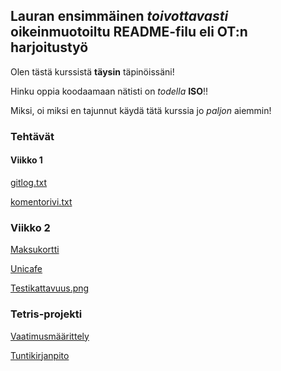 ## Lauran ensimmäinen *toivottavasti* oikeinmuotoiltu README-filu eli OT:n harjoitustyö

Olen tästä kurssistä **täysin** täpinöissäni!

Hinku oppia koodaamaan nätisti on *todella* **ISO**!!

Miksi, oi miksi en tajunnut käydä tätä kurssia jo *paljon* aiemmin!

### Tehtävät

#### Viikko 1
[gitlog.txt](https://github.com/LauraACodes/ot-harjoitustyo/tree/master/laskarit/viikko1/gitlog.txt)

[komentorivi.txt](https://github.com/LauraACodes/ot-harjoitustyo/tree/master/laskarit/viikko1/komentorivi.txt)

### Viikko 2
[Maksukortti](https://github.com/LauraACodes/ot-harjoitustyo/tree/master/laskarit/viikko2/Maksukortti)

[Unicafe](https://github.com/LauraACodes/ot-harjoitustyo/tree/master/laskarit/viikko2/Unicafe)

[Testikattavuus.png](https://github.com/LauraACodes/ot-harjoitustyo/tree/master/laskarit/viikko2/Testikattavuus.png)

### Tetris-projekti
[Vaatimusmäärittely](https://github.com/LauraACodes/ot-harjoitustyo/tree/master/dokumentaatio/vaatimusmaarittely.md)

[Tuntikirjanpito](https://github.com/LauraACodes/ot-harjoitustyo/tree/master/dokumentaatio/tuntikirjanpito.md)

